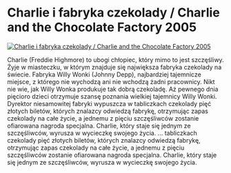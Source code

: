 Charlie i fabryka czekolady / Charlie and the Chocolate Factory 2005 
=============
[![Charlie i fabryka czekolady / Charlie and the Chocolate Factory 2005 ](http://vidos.pl/images/player.gif)](http://vidos.pl/charlie-i-fabryka-czekolady-charlie-and-the-chocolate-factory-2005)

 Charlie (Freddie Highmore) to ubogi chłopiec, który mimo to jest szczęśliwy. Żyje w miasteczku, w którym znajduje się największa fabryka czekolady na świecie. Fabryka Willy Wonki (Johnny Depp), najbardziej tajemnicze miejsce, z którego nie wychodzą ani nie wchodzą żadni pracownicy. Nikt nie wie, jak Willy Wonka produkuje tak dobrą czekoladę. Aż pewnego dnia pięcioro dzieci otrzymuje szansę poznania wielkiej tajemnicy Willy Wonki. Dyrektor niesamowitej fabryki wypuszcza w tabliczkach czekolady pięć złotych biletów, których znalazcy odwiedzą fabrykę, otrzymując zapas czekolady na całe życie, a jednemu z pięciu szczęśliwców zostanie ofiarowana nagroda specjalna. Charlie, który staje się jednym ze szczęśliwców, wyrusza w wycieczkę swojego życia.   ... tabliczkach czekolady pięć złotych biletów, których znalazcy odwiedzą fabrykę, otrzymując zapas czekolady na całe życie, a jednemu z pięciu szczęśliwców zostanie ofiarowana nagroda specjalna. Charlie, który staje się jednym ze szczęśliwców, wyrusza w wycieczkę swojego życia.
